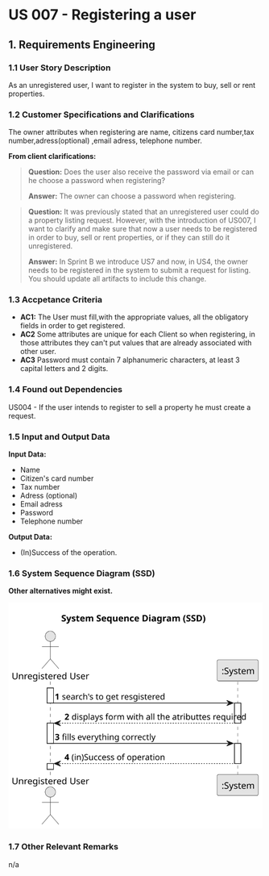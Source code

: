 # US 007 - Registering a user

## 1. Requirements Engineering

### 1.1 User Story Description

As an unregistered user, I want to register in the system to buy, sell or rent
properties.

### 1.2 Customer Specifications  and Clarifications

The owner attributes when registering are name, citizens card number,tax number,adress(optional) ,email adress, telephone number.



**From client clarifications:**

> **Question:** Does the user also receive the password via email or can he choose a password when registering?
> 
> **Answer:** The owner can choose a password when registering.

> **Question:** It was previously stated that an unregistered user could do a property listing request. However, with the introduction of US007, I want to clarify and make sure that now a user needs to be registered in order to buy, sell or rent properties, or if they can still do it unregistered.
>
> **Answer:** In Sprint B we introduce US7 and now, in US4, the owner needs to be registered in the system to submit a request for listing. You should update all artifacts to include this change.

### 1.3 Accpetance Criteria

* **AC1:** The User must fill,with the appropriate values, all the obligatory fields in order to get registered.
* **AC2** Some attributes are unique for each Client so when registering, in those attributes they can't put values that are already associated with other user. 
* **AC3** Password must contain 7 alphanumeric characters, at least 3 capital letters and 2 digits. 

### 1.4 Found out Dependencies

US004 - If the user intends to register to sell a property he must create a request.

### 1.5 Input and Output Data

**Input Data:**
+ Name
+ Citizen's card number
+ Tax number
+ Adress (optional)
+ Email adress
+ Password
+ Telephone number

**Output Data:**

* (In)Success of the operation.

### 1.6 System Sequence Diagram (SSD)

**Other alternatives might exist.**



![System Sequence Diagram (SSD)](svg/us007-system-sequence-diagram.svg)




### 1.7 Other Relevant Remarks

n/a